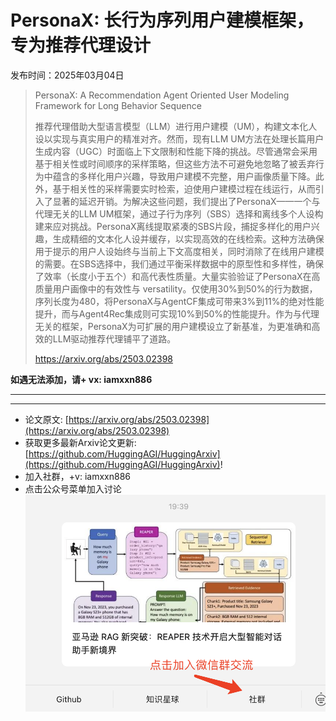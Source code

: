 # PersonaX: 长行为序列用户建模框架，专为推荐代理设计
发布时间：2025年03月04日


> PersonaX: A Recommendation Agent Oriented User Modeling Framework for Long Behavior Sequence
>
> 推荐代理借助大型语言模型（LLM）进行用户建模（UM），构建文本化人设以实现与真实用户的精准对齐。然而，现有LLM UM方法在处理长篇用户生成内容（UGC）时面临上下文限制和性能下降的挑战。尽管通常会采用基于相关性或时间顺序的采样策略，但这些方法不可避免地忽略了被丢弃行为中蕴含的多样化用户兴趣，导致用户建模不完整，用户画像质量下降。此外，基于相关性的采样需要实时检索，迫使用户建模过程在线运行，从而引入了显著的延迟开销。为解决这些问题，我们提出了PersonaX——一个与代理无关的LLM UM框架，通过子行为序列（SBS）选择和离线多个人设构建来应对挑战。PersonaX离线提取紧凑的SBS片段，捕捉多样化的用户兴趣，生成精细的文本化人设并缓存，以实现高效的在线检索。这种方法确保用于提示的用户人设始终与当前上下文高度相关，同时消除了在线用户建模的需要。在SBS选择中，我们通过平衡采样数据中的原型性和多样性，确保了效率（长度小于五个）和高代表性质量。大量实验验证了PersonaX在高质量用户画像中的有效性与 versatility。仅使用30%到50%的行为数据，序列长度为480，将PersonaX与AgentCF集成可带来3%到11%的绝对性能提升，而与Agent4Rec集成则可实现10%到50%的性能提升。作为与代理无关的框架，PersonaX为可扩展的用户建模设立了新基准，为更准确和高效的LLM驱动推荐代理铺平了道路。
>
> https://arxiv.org/abs/2503.02398

**如遇无法添加，请+ vx: iamxxn886**
<hr />


<hr />

- 论文原文: [https://arxiv.org/abs/2503.02398](https://arxiv.org/abs/2503.02398)
- 获取更多最新Arxiv论文更新: [https://github.com/HuggingAGI/HuggingArxiv](https://github.com/HuggingAGI/HuggingArxiv)!
- 加入社群，+v: iamxxn886
- 点击公众号菜单加入讨论
![](https://raw.githubusercontent.com/HuggingAGI/wx_assets/main/2024/07/31/1722434818326-94339e92-22f1-4472-9d27-fed232f70b5d.jpeg)
